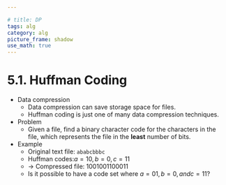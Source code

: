 ```yaml
---

# title: DP
tags: alg
category: alg
picture_frame: shadow
use_math: true
---
```


# 5.1. Huffman Coding
- Data compression
  - Data compression can save storage space for files.
  - Huffman coding is just one of many data compression techniques.
- Problem
  - Given a file, find a binary character code for the characters in the file, which represents the file in the **least** number of bits.
- Example
  - Original text file: `ababcbbbc`
  - Huffman codes:$a=10,b=0,c=11$ 
  - → Compressed file: $1001001100011$  
  - Is it possible to have a code set where $a = 01, b = 0, and c = 11$?

